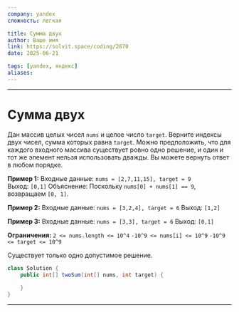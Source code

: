 ```yaml
---
company: yandex
сложность: легкая

title: Сумма двух
author: Ваше имя
link: https://solvit.space/coding/2870
date: 2025-06-21

tags: [yandex, яндекс]
aliases:
---
```

---
# Сумма двух
Дан массив целых чисел `nums` и целое число `target`. Верните индексы двух чисел, сумма которых равна `target`.
Можно предположить, что для каждого входного массива существует ровно одно решение, и один и тот же элемент нельзя использовать дважды.
Вы можете вернуть ответ в любом порядке.

**Пример 1:**
Входные данные: `nums = [2,7,11,15], target = 9`
Выход: `[0,1]`
Объяснение: Поскольку `nums[0] + nums[1] == 9`, возвращаем `[0, 1]`.

**Пример 2:**
Входные данные: `nums = [3,2,4], target = 6`
Выход: `[1,2]`

**Пример 3:**
Входные данные: `nums = [3,3], target = 6`
Выход: `[0,1]`

**Ограничения:**
`2 <= nums.length <= 10^4`
`-10^9 <= nums[i] <= 10^9`
`-10^9 <= target <= 10^9`

Существует только одно допустимое решение.

```java
class Solution {
    public int[] twoSum(int[] nums, int target) {
        
    }
}
```

---
